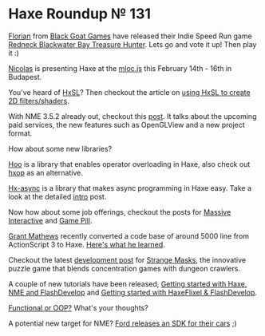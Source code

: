 [_template]: roundup.html
# Haxe Roundup № 131

[Florian][link 1] from [Black Goat Games][link 2] have released their Indie Speed Run game [Redneck Blackwater Bay Treasure Hunter][link 3]. Lets go and vote it up! Then play it :)

[Nicolas][link 4] is presenting Haxe at the [mloc.js][link 5] this February 14th - 16th in Budapest.

You've heard of [HxSL][link 6]? Then checkout the article on [using HxSL to create 2D filters/shaders][link 7].

With NME 3.5.2 already out, checkout this [post][link 8]. It talks about the upcoming paid services, the new features such as OpenGLView and a new project format.

How about some new libraries?

[Hoo][link 9] is a library that enables operator overloading in Haxe, also check out [hxop][link 10] as an alternative.

[Hx-async][link 11] is a library that makes async programming in Haxe easy. Take a look at the detailed [intro][link 12] post.

Now how about some job offerings, checkout the posts for [Massive Interactive][link 13] and [Game Pill][link 14].

[Grant Mathews][link 15] recently converted a code base of around 5000 line from ActionScript 3 to Haxe. [Here's what he learned][link 16].

Checkout the latest [development post][link 17] for [Strange Masks][link 18], the innovative puzzle game that blends concentration games with dungeon crawlers.

A couple of new tutorials have been released, [Getting started with Haxe, NME and FlashDevelop][link 19] and [Getting started with HaxeFlixel &amp; FlashDevelop][link 20].

[Functional or OOP?][link 21] What's your thoughts?

A potential new target for NME? [Ford releases an SDK for their cars][link 22] ;)

[link 1]: https://twitter.com/_astrocreep "Florian"
[link 2]: https://twitter.com/blackgoatgames "Black Goat Games"
[link 3]: http://www.escapistmagazine.com/content/indie-speed-run/?game=202 "Redneck Blackwater Bay Treasure Hunter"
[link 4]: https://twitter.com/ncannasse "Nicolas"
[link 5]: http://mloc-js.com/ "mloc.js"
[link 6]: https://github.com/ncannasse/hxsl "HxSL"
[link 7]: http://bruce-lab.blogspot.co.uk/2012/12/use-hxslstage3d-to-create-2d.html "using HxSL to create 2D filters/shaders"
[link 8]: http://www.nme.io/blog/2013/01/03/happy-new-year/ "post"
[link 9]: https://github.com/Atry/hoo "Hoo"
[link 10]: https://github.com/Simn/hxop "hxop"
[link 11]: https://github.com/stroncium/hx-async "Hx-async"
[link 12]: https://groups.google.com/d/msg/haxelang/2tck5xf1ktw/c_Jj9dD0X-sJ "intro"
[link 13]: https://groups.google.com/forum/#!topic/haxelang/5RDMgHLPAvw "Massive Interactive"
[link 14]: https://groups.google.com/forum/#!topic/haxelang/3xKfa0DyeHM "Game Pill"
[link 15]: http://www.grantmathews.com "Grant Mathews"
[link 16]: http://www.grantmathews.com/43 "Here&#8217;s what he learned"
[link 17]: http://blog.thinkslow.net/post/40093398509/with-the-release-of-the-1-0-4-version-this "development post"
[link 18]: http://www.strangemasks.com/ "Strange Masks"
[link 19]: http://www.gemfruit.com/getting-started-with-haxe-nme-and-flashdevelop/ "Getting started with Haxe, NME and FlashDevelop"
[link 20]: http://mightiesthero.blogspot.com/2013/01/getting-started-haxeflixel-flashdevelop.html "Getting started with HaxeFlixel &amp; FlashDevelop"
[link 21]: http://www.weblob.net/2013/functional-or-oop-a-simple-case/ "Functional or OOP?"
[link 22]: http://bits.blogs.nytimes.com/2013/01/08/c-e-s-2013-have-you-programmed-a-ford-lately/ "Ford releases an SDK for their cars"

